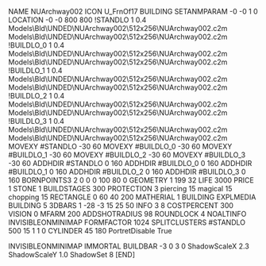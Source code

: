 NAME NUArchway002
ICON U_FrnOf17
BUILDING
SETANMPARAM -0 -0 1 0
LOCATION -0 -0 800 800
!STANDLO      1 0.4 Models\Bld\UNDED\NUArchway002\512x256\NUArchway002.c2m Models\Bld\UNDED\NUArchway002\512x256\NUArchway002.c2m 
!BUILDLO_0    1 0.4 Models\Bld\UNDED\NUArchway002\512x256\NUArchway002.c2m Models\Bld\UNDED\NUArchway002\512x256\NUArchway002.c2m 
!BUILDLO_1    1 0.4 Models\Bld\UNDED\NUArchway002\512x256\NUArchway002.c2m Models\Bld\UNDED\NUArchway002\512x256\NUArchway002.c2m 
!BUILDLO_2    1 0.4 Models\Bld\UNDED\NUArchway002\512x256\NUArchway002.c2m Models\Bld\UNDED\NUArchway002\512x256\NUArchway002.c2m 
!BUILDLO_3    1 0.4 Models\Bld\UNDED\NUArchway002\512x256\NUArchway002.c2m Models\Bld\UNDED\NUArchway002\512x256\NUArchway002.c2m 
MOVEXY #STANDLO    -30 60
MOVEXY #BUILDLO_0  -30 60
MOVEXY #BUILDLO_1  -30 60
MOVEXY #BUILDLO_2  -30 60
MOVEXY #BUILDLO_3  -30 60
ADDHDIR #STANDLO 0 160
ADDHDIR #BUILDLO_0 0 160
ADDHDIR #BUILDLO_1 0 160
ADDHDIR #BUILDLO_2 0 160
ADDHDIR #BUILDLO_3 0 160
BORNPOINTS3 2 0 0 0 100 80 0
GEOMETRY 1 199 32
LIFE     3000
PRICE 1 STONE 1
BUILDSTAGES 300
PROTECTION 3 piercing 15 magical 15 chopping 15
RECTANGLE    0 60 40 200
MATHERIAL 1 BUILDING
EXPLMEDIA BUILDING 5
3DBARS 1 -28 -3 15 25 50
INFO 3 8
COSTPERCENT 300
VISION 0
MFARM 200
ADDSHOTRADIUS 98
ROUNDLOCK 4
NOALTINFO
INVISIBLEONMINIMAP
FORMFACTOR 1024
SPLITCLUSTERS #STANDLO 500 15 1 1 0
CYLINDER 45 180
PortretDisable True

INVISIBLEONMINIMAP
IMMORTAL
BUILDBAR -3 0 3 0
ShadowScaleX 2.3
ShadowScaleY 1.0
ShadowSet 8
[END]
